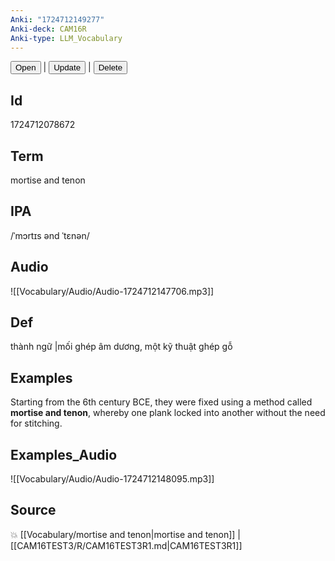 ```yaml
---
Anki: "1724712149277"
Anki-deck: CAM16R
Anki-type: LLM_Vocabulary
---
```

<button class="anki-btn-open">Open</button> | <button class="anki-btn-update">Update</button> | <button class="anki-btn-delete">Delete</button>

## Id
1724712078672
## Term
mortise and tenon
## IPA
 /ˈmɔrtɪs ənd ˈtɛnən/
## Audio
 ![[Vocabulary/Audio/Audio-1724712147706.mp3]]

## Def
 thành ngữ |mối ghép âm dương, một kỹ thuật ghép gỗ 
## Examples
Starting from the 6th century BCE, they were fixed using a method called **mortise and tenon**, whereby one plank locked into another without the need for stitching.

## Examples_Audio
![[Vocabulary/Audio/Audio-1724712148095.mp3]]
## Source
💥 [[Vocabulary/mortise and tenon|mortise and tenon]] |  [[CAM16TEST3/R/CAM16TEST3R1.md|CAM16TEST3R1]]